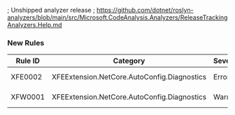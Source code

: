 ﻿; Unshipped analyzer release
; https://github.com/dotnet/roslyn-analyzers/blob/main/src/Microsoft.CodeAnalysis.Analyzers/ReleaseTrackingAnalyzers.Help.md

### New Rules

Rule ID | Category | Severity | Notes
--------|----------|----------|-------
XFE0002 | XFEExtension.NetCore.AutoConfig.Diagnostics | Error | ProfileExtensionDiagnostics, [Documentation](https://www.xfegzs.com/codespace/diagnostics/XFE0002.html)
XFW0001 | XFEExtension.NetCore.AutoConfig.Diagnostics | Warning | ProfileExtensionDiagnostics, [Documentation](https://www.xfegzs.com/codespace/diagnostics/XFW0001.html)